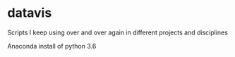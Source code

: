 # datavis
Scripts I keep using over and over again in different projects and disciplines

Anaconda install of python 3.6
